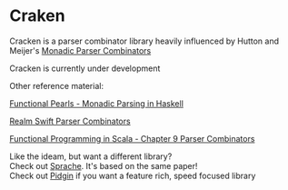 # Craken

Cracken is a parser combinator library heavily influenced by Hutton and Meijer's [Monadic Parser Combinators](http://www.cs.nott.ac.uk/~pszgmh/monparsing.pdf)

Cracken is currently under development

Other reference material:

[Functional Pearls - Monadic Parsing in Haskell](http://www.cs.nott.ac.uk/~pszgmh/pearl.pdf)

[Realm Swift Parser Combinators](https://academy.realm.io/posts/tryswift-yasuhiro-inami-parser-combinator/)

[Functional Programming in Scala - Chapter 9 Parser Combinators](https://livebook.manning.com/book/functional-programming-in-scala/chapter-9/4)


Like the ideam, but want a different library? \
Check out [Sprache](https://github.com/sprache/Sprache). It's based on the same paper! \
Check out [Pidgin](https://github.com/benjamin-hodgson/Pidgin) if you want a feature rich, speed focused library
